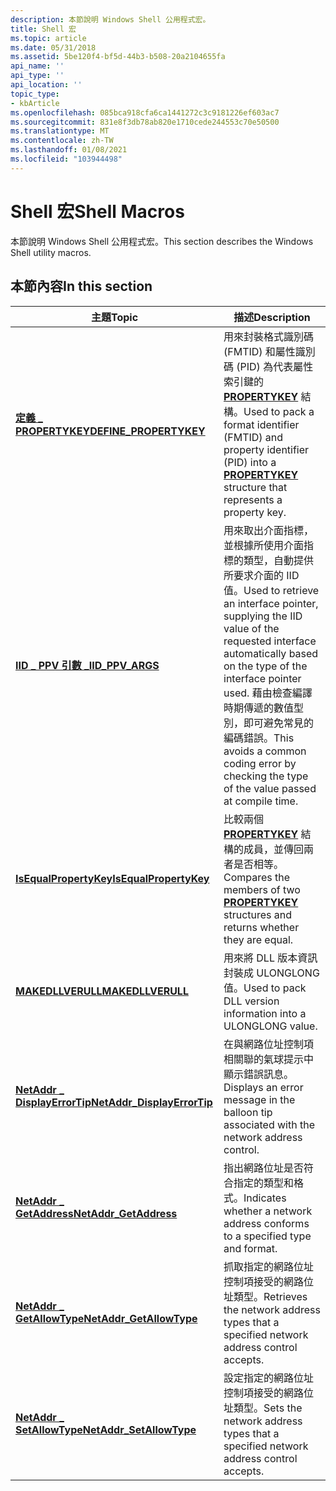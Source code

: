 ```yaml
---
description: 本節說明 Windows Shell 公用程式宏。
title: Shell 宏
ms.topic: article
ms.date: 05/31/2018
ms.assetid: 5be120f4-bf5d-44b3-b508-20a2104655fa
api_name: ''
api_type: ''
api_location: ''
topic_type:
- kbArticle
ms.openlocfilehash: 085bca918cfa6ca1441272c3c9181226ef603ac7
ms.sourcegitcommit: 831e8f3db78ab820e1710cede244553c70e50500
ms.translationtype: MT
ms.contentlocale: zh-TW
ms.lasthandoff: 01/08/2021
ms.locfileid: "103944498"
---
```

# <a name="shell-macros"></a><span data-ttu-id="84949-103">Shell 宏</span><span class="sxs-lookup"><span data-stu-id="84949-103">Shell Macros</span></span>

<span data-ttu-id="84949-104">本節說明 Windows Shell 公用程式宏。</span><span class="sxs-lookup"><span data-stu-id="84949-104">This section describes the Windows Shell utility macros.</span></span>

## <a name="in-this-section"></a><span data-ttu-id="84949-105">本節內容</span><span class="sxs-lookup"><span data-stu-id="84949-105">In this section</span></span>



| <span data-ttu-id="84949-106">主題</span><span class="sxs-lookup"><span data-stu-id="84949-106">Topic</span></span>                                                                  | <span data-ttu-id="84949-107">描述</span><span class="sxs-lookup"><span data-stu-id="84949-107">Description</span></span>                                                                                                                                                                                                                                                     |
|------------------------------------------------------------------------|-----------------------------------------------------------------------------------------------------------------------------------------------------------------------------------------------------------------------------------------------------------------|
| [<span data-ttu-id="84949-108">**定義 \_ PROPERTYKEY**</span><span class="sxs-lookup"><span data-stu-id="84949-108">**DEFINE\_PROPERTYKEY**</span></span>](/windows/desktop/api/Propkeydef/nf-propkeydef-define_propertykey)<br/>           | <span data-ttu-id="84949-109">用來封裝格式識別碼 (FMTID) 和屬性識別碼 (PID) 為代表屬性索引鍵的 [**PROPERTYKEY**](/windows/win32/api/wtypes/ns-wtypes-propertykey) 結構。</span><span class="sxs-lookup"><span data-stu-id="84949-109">Used to pack a format identifier (FMTID) and property identifier (PID) into a [**PROPERTYKEY**](/windows/win32/api/wtypes/ns-wtypes-propertykey) structure that represents a property key.</span></span><br/>                                                                                    |
| [<span data-ttu-id="84949-110">**IID \_ PPV 引數 \_**</span><span class="sxs-lookup"><span data-stu-id="84949-110">**IID\_PPV\_ARGS**</span></span>](/windows/win32/api/combaseapi/nf-combaseapi-iid_ppv_args)<br/>                      | <span data-ttu-id="84949-111">用來取出介面指標，並根據所使用介面指標的類型，自動提供所要求介面的 IID 值。</span><span class="sxs-lookup"><span data-stu-id="84949-111">Used to retrieve an interface pointer, supplying the IID value of the requested interface automatically based on the type of the interface pointer used.</span></span> <span data-ttu-id="84949-112">藉由檢查編譯時期傳遞的數值型別，即可避免常見的編碼錯誤。</span><span class="sxs-lookup"><span data-stu-id="84949-112">This avoids a common coding error by checking the type of the value passed at compile time.</span></span><br/> |
| [<span data-ttu-id="84949-113">**IsEqualPropertyKey**</span><span class="sxs-lookup"><span data-stu-id="84949-113">**IsEqualPropertyKey**</span></span>](/windows/desktop/api/Propkeydef/nf-propkeydef-isequalpropertykey)<br/>            | <span data-ttu-id="84949-114">比較兩個 [**PROPERTYKEY**](/windows/win32/api/wtypes/ns-wtypes-propertykey) 結構的成員，並傳回兩者是否相等。</span><span class="sxs-lookup"><span data-stu-id="84949-114">Compares the members of two [**PROPERTYKEY**](/windows/win32/api/wtypes/ns-wtypes-propertykey) structures and returns whether they are equal.</span></span><br/>                                                                                                                                 |
| [<span data-ttu-id="84949-115">**MAKEDLLVERULL**</span><span class="sxs-lookup"><span data-stu-id="84949-115">**MAKEDLLVERULL**</span></span>](/windows/desktop/api/Shlwapi/nf-shlwapi-makedllverull)<br/>                      | <span data-ttu-id="84949-116">用來將 DLL 版本資訊封裝成 ULONGLONG 值。</span><span class="sxs-lookup"><span data-stu-id="84949-116">Used to pack DLL version information into a ULONGLONG value.</span></span><br/>                                                                                                                                                                                         |
| [<span data-ttu-id="84949-117">**NetAddr \_ DisplayErrorTip**</span><span class="sxs-lookup"><span data-stu-id="84949-117">**NetAddr\_DisplayErrorTip**</span></span>](/windows/desktop/api/Shellapi/nf-shellapi-netaddr_displayerrortip)<br/> | <span data-ttu-id="84949-118">在與網路位址控制項相關聯的氣球提示中顯示錯誤訊息。</span><span class="sxs-lookup"><span data-stu-id="84949-118">Displays an error message in the balloon tip associated with the network address control.</span></span><br/>                                                                                                                                                            |
| [<span data-ttu-id="84949-119">**NetAddr \_ GetAddress**</span><span class="sxs-lookup"><span data-stu-id="84949-119">**NetAddr\_GetAddress**</span></span>](/windows/desktop/api/Shellapi/nf-shellapi-netaddr_getaddress)<br/>           | <span data-ttu-id="84949-120">指出網路位址是否符合指定的類型和格式。</span><span class="sxs-lookup"><span data-stu-id="84949-120">Indicates whether a network address conforms to a specified type and format.</span></span><br/>                                                                                                                                                                         |
| [<span data-ttu-id="84949-121">**NetAddr \_ GetAllowType**</span><span class="sxs-lookup"><span data-stu-id="84949-121">**NetAddr\_GetAllowType**</span></span>](/windows/desktop/api/Shellapi/nf-shellapi-netaddr_getallowtype)<br/>       | <span data-ttu-id="84949-122">抓取指定的網路位址控制項接受的網路位址類型。</span><span class="sxs-lookup"><span data-stu-id="84949-122">Retrieves the network address types that a specified network address control accepts.</span></span><br/>                                                                                                                                                                |
| [<span data-ttu-id="84949-123">**NetAddr \_ SetAllowType**</span><span class="sxs-lookup"><span data-stu-id="84949-123">**NetAddr\_SetAllowType**</span></span>](/windows/desktop/api/Shellapi/nf-shellapi-netaddr_setallowtype)<br/>       | <span data-ttu-id="84949-124">設定指定的網路位址控制項接受的網路位址類型。</span><span class="sxs-lookup"><span data-stu-id="84949-124">Sets the network address types that a specified network address control accepts.</span></span><br/>                                                                                                                                                                     |



 

 

 
